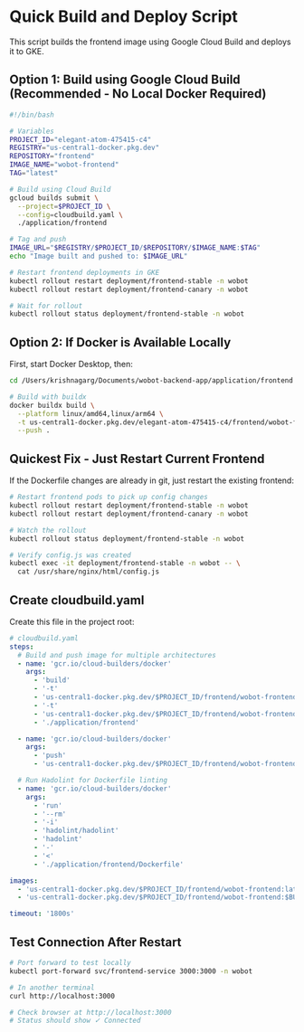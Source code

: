 # Quick Build and Deploy Script

This script builds the frontend image using Google Cloud Build and deploys it to GKE.

## Option 1: Build using Google Cloud Build (Recommended - No Local Docker Required)

```bash
#!/bin/bash

# Variables
PROJECT_ID="elegant-atom-475415-c4"
REGISTRY="us-central1-docker.pkg.dev"
REPOSITORY="frontend"
IMAGE_NAME="wobot-frontend"
TAG="latest"

# Build using Cloud Build
gcloud builds submit \
  --project=$PROJECT_ID \
  --config=cloudbuild.yaml \
  ./application/frontend

# Tag and push
IMAGE_URL="$REGISTRY/$PROJECT_ID/$REPOSITORY/$IMAGE_NAME:$TAG"
echo "Image built and pushed to: $IMAGE_URL"

# Restart frontend deployments in GKE
kubectl rollout restart deployment/frontend-stable -n wobot
kubectl rollout restart deployment/frontend-canary -n wobot

# Wait for rollout
kubectl rollout status deployment/frontend-stable -n wobot
```

## Option 2: If Docker is Available Locally

First, start Docker Desktop, then:

```bash
cd /Users/krishnagarg/Documents/wobot-backend-app/application/frontend

# Build with buildx
docker buildx build \
  --platform linux/amd64,linux/arm64 \
  -t us-central1-docker.pkg.dev/elegant-atom-475415-c4/frontend/wobot-frontend:latest \
  --push .
```

## Quickest Fix - Just Restart Current Frontend

If the Dockerfile changes are already in git, just restart the existing frontend:

```bash
# Restart frontend pods to pick up config changes
kubectl rollout restart deployment/frontend-stable -n wobot
kubectl rollout restart deployment/frontend-canary -n wobot

# Watch the rollout
kubectl rollout status deployment/frontend-stable -n wobot

# Verify config.js was created
kubectl exec -it deployment/frontend-stable -n wobot -- \
  cat /usr/share/nginx/html/config.js
```

## Create cloudbuild.yaml

Create this file in the project root:

```yaml
# cloudbuild.yaml
steps:
  # Build and push image for multiple architectures
  - name: 'gcr.io/cloud-builders/docker'
    args:
      - 'build'
      - '-t'
      - 'us-central1-docker.pkg.dev/$PROJECT_ID/frontend/wobot-frontend:latest'
      - '-t'
      - 'us-central1-docker.pkg.dev/$PROJECT_ID/frontend/wobot-frontend:$BUILD_ID'
      - './application/frontend'

  - name: 'gcr.io/cloud-builders/docker'
    args:
      - 'push'
      - 'us-central1-docker.pkg.dev/$PROJECT_ID/frontend/wobot-frontend:latest'

  # Run Hadolint for Dockerfile linting
  - name: 'gcr.io/cloud-builders/docker'
    args:
      - 'run'
      - '--rm'
      - '-i'
      - 'hadolint/hadolint'
      - 'hadolint'
      - '-'
      - '<'
      - './application/frontend/Dockerfile'

images:
  - 'us-central1-docker.pkg.dev/$PROJECT_ID/frontend/wobot-frontend:latest'
  - 'us-central1-docker.pkg.dev/$PROJECT_ID/frontend/wobot-frontend:$BUILD_ID'

timeout: '1800s'
```

## Test Connection After Restart

```bash
# Port forward to test locally
kubectl port-forward svc/frontend-service 3000:3000 -n wobot

# In another terminal
curl http://localhost:3000

# Check browser at http://localhost:3000
# Status should show ✓ Connected
```
